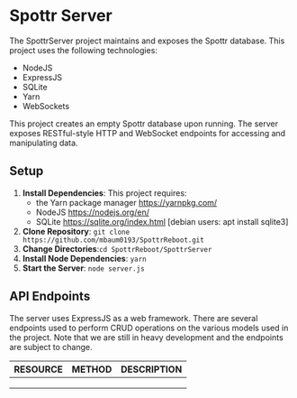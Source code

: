 # Spottr Server
The SpottrServer project maintains and exposes the Spottr database. This project uses the following technologies:
 - NodeJS
 - ExpressJS
 - SQLite
 - Yarn
 - WebSockets

This project creates an empty Spottr database upon running. The server exposes RESTful-style HTTP and WebSocket endpoints for accessing and manipulating data. 

## Setup
1. **Install Dependencies**: This project requires:
   - the Yarn package manager https://yarnpkg.com/
   - NodeJS https://nodejs.org/en/
   - SQLite https://sqlite.org/index.html [debian users: apt install sqlite3]
2. **Clone Repository**: ```git clone https://github.com/mbaum0193/SpottrReboot.git```
3. **Change Directories**:```cd SpottrReboot/SpottrServer```
4. **Install Node Dependencies**: ```yarn```
5. **Start the Server**: ```node server.js```



## API Endpoints
The server uses ExpressJS as a web framework. There are several endpoints used to perform CRUD operations on the various models used in the project. Note that we are still in heavy development and the endpoints are subject to change.


| RESOURCE | METHOD | DESCRIPTION |
|----------------|-------------------------------|-----------------------------|
||||
||||
||||



